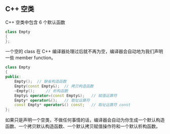 ## C++ 空类

C++ 空类中包含 6 个默认函数

```c++
class Empty
{
};
```

一个空的 class 在 C++ 编译器处理过后就不再为空，编译器会自动地为我们声明一些 member function。

```c++
class Empty
{
public:
    Empty();  // 缺省构造函数
    Empty(const Empty&);  // 拷贝构造函数
    ~Empty();     // 析构函数
    Empty& operator=(const Empty&);   // 赋值运算符
    Empty* operator&();   // 取址运算符
    const Empty* operator&() const;   // 取址运算符 const
};
```

如果只是声明一个空类，不做任何事情的话，编译器会自动为你生成一个默认构造函数、一个拷贝默认构造函数、一个默认拷贝赋值操作符和一个默认析构函数。
